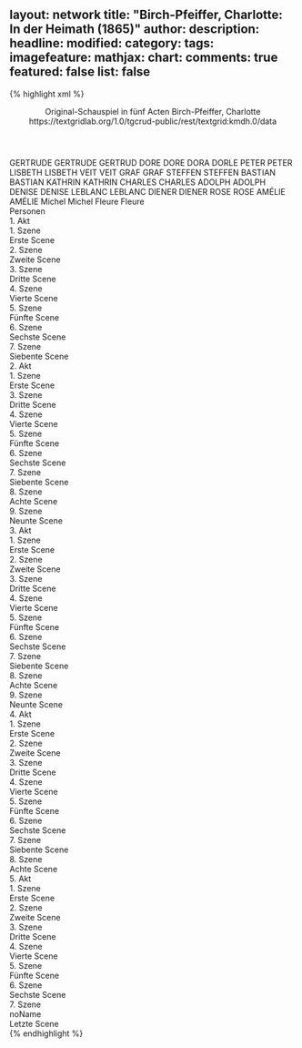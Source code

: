 layout: network
title: "Birch-Pfeiffer, Charlotte: In der Heimath (1865)"
author:
description:
headline:
modified:
category:
tags:
imagefeature:
mathjax:
chart:
comments: true
featured: false
list: false
---
{% highlight xml %}
<?xml-model href="https://raw.githubusercontent.com/DLiNa/project/master/rules/lina.rnc"?><?xml-model href="https://raw.githubusercontent.com/DLiNa/project/master/rules/lina.sch"?>
<play xmlns="http://lina.digital">
  <header>
    <title>In der Heimath</title>
    <subtitle>Original-Schauspiel in fünf Acten</subtitle>
    <author>Birch-Pfeiffer, Charlotte</author>
    <date when="1865" type="premiere"/>
    <source>https://textgridlab.org/1.0/tgcrud-public/rest/textgrid:kmdh.0/data</source>
  </header>
  <personae>
    <character>
      <name>GERTRUDE</name>
      <alias xml:id="gertrude">
        <name>GERTRUDE</name>
      </alias>
      <alias xml:id="gertrud">
        <name>GERTRUD</name>
      </alias>    </character>
    <character>
      <name>DORE</name>
      <alias xml:id="dore">
        <name>DORE</name>
      </alias>
      <alias xml:id="dora">
        <name>DORA</name>
      </alias>
      <alias xml:id="dorle">
        <name>DORLE</name>
      </alias>
    </character>
    <character>
      <name>PETER</name>
      <alias xml:id="peter">
        <name>PETER</name>
      </alias>
    </character>
    <character>
      <name>LISBETH</name>
      <alias xml:id="lisbeth">
        <name>LISBETH</name>
      </alias>
    </character>
    <character>
      <name>VEIT</name>
      <alias xml:id="veit">
        <name>VEIT</name>
      </alias>
    </character>
    <character>
      <name>GRAF</name>
      <alias xml:id="graf">
        <name>GRAF</name>
      </alias>
    </character>
    <character>
      <name>STEFFEN</name>
      <alias xml:id="steffen">
        <name>STEFFEN</name>
      </alias>
    </character>
    <character>
      <name>BASTIAN</name>
      <alias xml:id="bastian">
        <name>BASTIAN</name>
      </alias>
    </character>
    <character>
      <name>KATHRIN</name>
      <alias xml:id="kathrin">
        <name>KATHRIN</name>
      </alias>
    </character>
    <character>
      <name>CHARLES</name>
      <alias xml:id="charles">
        <name>CHARLES</name>
      </alias>
    </character>
    <character>
      <name>ADOLPH</name>
      <alias xml:id="adolph">
        <name>ADOLPH</name>
      </alias>
    </character>
    <character>
      <name>DENISE</name>
      <alias xml:id="denise">
        <name>DENISE</name>
      </alias>
    </character>
    <character>
      <name>LEBLANC</name>
      <alias xml:id="leblanc">
        <name>LEBLANC</name>
      </alias>
    </character>
    <character>
      <name>DIENER</name>
      <alias xml:id="diener">
        <name>DIENER</name>
      </alias>
    </character>
    <character>
      <name>ROSE</name>
      <alias xml:id="rose">
        <name>ROSE</name>
      </alias>
    </character>
    <character>
      <name>AMÉLIE</name>
      <alias xml:id="amélie">
        <name>AMÉLIE</name>
      </alias>
    </character>
    <character>
      <name>Michel</name>
      <alias xml:id="michel">
        <name>Michel</name>
      </alias>
    </character>
    <character>
      <name>Fleure</name>
      <alias xml:id="fleure">
        <name>Fleure</name>
      </alias>
    </character>
  </personae>
  <text>
    <div>
      <head>Personen</head>
    </div>
    <div>
      <head>1. Akt</head>
      <div>
        <head>1. Szene</head>
        <div>
          <head>Erste Scene</head>
          <sp who="#gertrude">
            <amount n="7" unit="speech_acts"/>
            <amount n="166" unit="words"/>
            <amount n="3" unit="lines"/>
            <amount n="907" unit="chars"/>
          </sp>
          <sp who="#dore">
            <amount n="4" unit="speech_acts"/>
            <amount n="111" unit="words"/>
            <amount n="3" unit="lines"/>
            <amount n="565" unit="chars"/>
          </sp>
          <sp who="#dora">
            <amount n="1" unit="speech_acts"/>
            <amount n="13" unit="words"/>
            <amount n="1" unit="lines"/>
            <amount n="70" unit="chars"/>
          </sp>
          <sp who="#peter #michel">
            <amount n="1" unit="speech_acts"/>
            <amount n="1" unit="words"/>
            <amount n="1" unit="lines"/>
            <amount n="5" unit="chars"/>
          </sp>
          <sp who="#peter">
            <amount n="1" unit="speech_acts"/>
            <amount n="13" unit="words"/>
            <amount n="1" unit="lines"/>
            <amount n="62" unit="chars"/>
          </sp>
        </div>
      </div>
      <div>
        <head>2. Szene</head>
        <div>
          <head>Zweite Scene</head>
          <sp who="#lisbeth">
            <amount n="7" unit="speech_acts"/>
            <amount n="267" unit="words"/>
            <amount n="1455" unit="chars"/>
          </sp>
          <sp who="#dore">
            <amount n="4" unit="speech_acts"/>
            <amount n="44" unit="words"/>
            <amount n="3" unit="lines"/>
            <amount n="223" unit="chars"/>
          </sp>
          <sp who="#gertrude">
            <amount n="4" unit="speech_acts"/>
            <amount n="70" unit="words"/>
            <amount n="3" unit="lines"/>
            <amount n="355" unit="chars"/>
          </sp>
          <sp who="#dorle">
            <amount n="1" unit="speech_acts"/>
            <amount n="19" unit="words"/>
            <amount n="104" unit="chars"/>
          </sp>
        </div>
      </div>
      <div>
        <head>3. Szene</head>
        <div>
          <head>Dritte Scene</head>
          <sp who="#veit">
            <amount n="7" unit="speech_acts"/>
            <amount n="479" unit="words"/>
            <amount n="2" unit="lines"/>
            <amount n="2744" unit="chars"/>
          </sp>
          <sp who="#dore">
            <amount n="3" unit="speech_acts"/>
            <amount n="67" unit="words"/>
            <amount n="2" unit="lines"/>
            <amount n="346" unit="chars"/>
          </sp>
          <sp who="#gertrude">
            <amount n="4" unit="speech_acts"/>
            <amount n="383" unit="words"/>
            <amount n="1" unit="lines"/>
            <amount n="2226" unit="chars"/>
          </sp>
        </div>
      </div>
      <div>
        <head>4. Szene</head>
        <div>
          <head>Vierte Scene</head>
          <sp who="#graf">
            <amount n="29" unit="speech_acts"/>
            <amount n="473" unit="words"/>
            <amount n="17" unit="lines"/>
            <amount n="2551" unit="chars"/>
          </sp>
          <sp who="#dore">
            <amount n="28" unit="speech_acts"/>
            <amount n="739" unit="words"/>
            <amount n="17" unit="lines"/>
            <amount n="3911" unit="chars"/>
          </sp>
        </div>
      </div>
      <div>
        <head>5. Szene</head>
        <div>
          <head>Fünfte Scene</head>
          <sp who="#steffen">
            <amount n="6" unit="speech_acts"/>
            <amount n="196" unit="words"/>
            <amount n="2" unit="lines"/>
            <amount n="1025" unit="chars"/>
          </sp>
          <sp who="#dore">
            <amount n="6" unit="speech_acts"/>
            <amount n="182" unit="words"/>
            <amount n="3" unit="lines"/>
            <amount n="951" unit="chars"/>
          </sp>
          <sp who="#graf">
            <amount n="4" unit="speech_acts"/>
            <amount n="71" unit="words"/>
            <amount n="3" unit="lines"/>
            <amount n="381" unit="chars"/>
          </sp>
        </div>
      </div>
      <div>
        <head>6. Szene</head>
        <div>
          <head>Sechste Scene</head>
          <sp who="#veit">
            <amount n="12" unit="speech_acts"/>
            <amount n="230" unit="words"/>
            <amount n="9" unit="lines"/>
            <amount n="1250" unit="chars"/>
          </sp>
          <sp who="#gertrude">
            <amount n="10" unit="speech_acts"/>
            <amount n="136" unit="words"/>
            <amount n="7" unit="lines"/>
            <amount n="702" unit="chars"/>
          </sp>
          <sp who="#bastian">
            <amount n="6" unit="speech_acts"/>
            <amount n="120" unit="words"/>
            <amount n="2" unit="lines"/>
            <amount n="607" unit="chars"/>
          </sp>
          <sp who="#dore">
            <amount n="9" unit="speech_acts"/>
            <amount n="422" unit="words"/>
            <amount n="4" unit="lines"/>
            <amount n="2184" unit="chars"/>
          </sp>
          <sp who="#steffen">
            <amount n="4" unit="speech_acts"/>
            <amount n="275" unit="words"/>
            <amount n="3" unit="lines"/>
            <amount n="1524" unit="chars"/>
          </sp>
          <sp who="#lisbeth">
            <amount n="6" unit="speech_acts"/>
            <amount n="44" unit="words"/>
            <amount n="8" unit="lines"/>
            <amount n="235" unit="chars"/>
          </sp>
          <sp who="#graf">
            <amount n="4" unit="speech_acts"/>
            <amount n="31" unit="words"/>
            <amount n="4" unit="lines"/>
            <amount n="168" unit="chars"/>
          </sp>
          <sp who="#dorle">
            <amount n="1" unit="speech_acts"/>
            <amount n="53" unit="words"/>
            <amount n="254" unit="chars"/>
          </sp>
        </div>
      </div>
      <div>
        <head>7. Szene</head>
        <div>
          <head>Siebente Scene</head>
          <sp who="#kathrin">
            <amount n="2" unit="speech_acts"/>
            <amount n="104" unit="words"/>
            <amount n="1" unit="lines"/>
            <amount n="562" unit="chars"/>
          </sp>
          <sp who="#dore">
            <amount n="2" unit="speech_acts"/>
            <amount n="711" unit="words"/>
            <amount n="1" unit="lines"/>
            <amount n="4248" unit="chars"/>
          </sp>
        </div>
      </div>
    </div>
    <div>
      <head>2. Akt</head>
      <div>
        <head>1. Szene</head>
        <div>
          <head>Erste Scene</head>
          <sp who="#charles">
            <amount n="12" unit="speech_acts"/>
            <amount n="428" unit="words"/>
            <amount n="6" unit="lines"/>
            <amount n="2455" unit="chars"/>
          </sp>
          <sp who="#adolph">
            <amount n="11" unit="speech_acts"/>
            <amount n="225" unit="words"/>
            <amount n="6" unit="lines"/>
            <amount n="1345" unit="chars"/>
          </sp>
        </div>
      </div>
      <div>
        <head>3. Szene</head>
        <div>
          <head>Dritte Scene</head>
          <sp who="#denise">
            <amount n="5" unit="speech_acts"/>
            <amount n="240" unit="words"/>
            <amount n="1315" unit="chars"/>
          </sp>
          <sp who="#charles">
            <amount n="3" unit="speech_acts"/>
            <amount n="49" unit="words"/>
            <amount n="2" unit="lines"/>
            <amount n="265" unit="chars"/>
          </sp>
          <sp who="#adolph">
            <amount n="4" unit="speech_acts"/>
            <amount n="31" unit="words"/>
            <amount n="3" unit="lines"/>
            <amount n="161" unit="chars"/>
          </sp>
        </div>
      </div>
      <div>
        <head>4. Szene</head>
        <div>
          <head>Vierte Scene</head>
          <sp who="#leblanc">
            <amount n="7" unit="speech_acts"/>
            <amount n="189" unit="words"/>
            <amount n="2" unit="lines"/>
            <amount n="1063" unit="chars"/>
          </sp>
          <sp who="#denise">
            <amount n="1" unit="speech_acts"/>
            <amount n="21" unit="words"/>
            <amount n="111" unit="chars"/>
          </sp>
          <sp who="#charles">
            <amount n="5" unit="speech_acts"/>
            <amount n="163" unit="words"/>
            <amount n="2" unit="lines"/>
            <amount n="966" unit="chars"/>
          </sp>
        </div>
      </div>
      <div>
        <head>5. Szene</head>
        <div>
          <head>Fünfte Scene</head>
          <sp who="#diener">
            <amount n="1" unit="speech_acts"/>
            <amount n="12" unit="words"/>
            <amount n="1" unit="lines"/>
            <amount n="73" unit="chars"/>
          </sp>
          <sp who="#leblanc">
            <amount n="9" unit="speech_acts"/>
            <amount n="180" unit="words"/>
            <amount n="2" unit="lines"/>
            <amount n="1030" unit="chars"/>
          </sp>
          <sp who="#graf">
            <amount n="7" unit="speech_acts"/>
            <amount n="273" unit="words"/>
            <amount n="2" unit="lines"/>
            <amount n="1562" unit="chars"/>
          </sp>
        </div>
      </div>
      <div>
        <head>6. Szene</head>
        <div>
          <head>Sechste Scene</head>
          <sp who="#denise">
            <amount n="10" unit="speech_acts"/>
            <amount n="112" unit="words"/>
            <amount n="8" unit="lines"/>
            <amount n="566" unit="chars"/>
          </sp>
          <sp who="#rose">
            <amount n="23" unit="speech_acts"/>
            <amount n="574" unit="words"/>
            <amount n="14" unit="lines"/>
            <amount n="3179" unit="chars"/>
          </sp>
          <sp who="#charles">
            <amount n="6" unit="speech_acts"/>
            <amount n="53" unit="words"/>
            <amount n="4" unit="lines"/>
            <amount n="282" unit="chars"/>
          </sp>
          <sp who="#adolph">
            <amount n="9" unit="speech_acts"/>
            <amount n="62" unit="words"/>
            <amount n="8" unit="lines"/>
            <amount n="434" unit="chars"/>
          </sp>
          <sp who="#amélie">
            <amount n="1" unit="speech_acts"/>
            <amount n="11" unit="words"/>
            <amount n="1" unit="lines"/>
            <amount n="69" unit="chars"/>
          </sp>
          <sp who="#graf">
            <amount n="19" unit="speech_acts"/>
            <amount n="364" unit="words"/>
            <amount n="9" unit="lines"/>
            <amount n="2241" unit="chars"/>
          </sp>
          <sp who="#leblanc">
            <amount n="11" unit="speech_acts"/>
            <amount n="94" unit="words"/>
            <amount n="7" unit="lines"/>
            <amount n="561" unit="chars"/>
          </sp>
          <sp who="#denise #rose #amélie #fleure">
            <amount n="1" unit="speech_acts"/>
          </sp>
          <sp who="#amélie #fleure">
            <amount n="1" unit="speech_acts"/>
          </sp>
        </div>
      </div>
      <div>
        <head>7. Szene</head>
        <div>
          <head>Siebente Scene</head>
          <sp who="#rose">
            <amount n="18" unit="speech_acts"/>
            <amount n="415" unit="words"/>
            <amount n="10" unit="lines"/>
            <amount n="2193" unit="chars"/>
          </sp>
          <sp who="#adolph">
            <amount n="17" unit="speech_acts"/>
            <amount n="381" unit="words"/>
            <amount n="6" unit="lines"/>
            <amount n="2045" unit="chars"/>
          </sp>
          <sp who="#charles">
            <amount n="1" unit="speech_acts"/>
          </sp>
        </div>
      </div>
      <div>
        <head>8. Szene</head>
        <div>
          <head>Achte Scene</head>
          <sp who="#charles">
            <amount n="2" unit="speech_acts"/>
            <amount n="41" unit="words"/>
            <amount n="1" unit="lines"/>
            <amount n="214" unit="chars"/>
          </sp>
          <sp who="#adolph">
            <amount n="3" unit="speech_acts"/>
            <amount n="48" unit="words"/>
            <amount n="2" unit="lines"/>
            <amount n="275" unit="chars"/>
          </sp>
          <sp who="#bastian">
            <amount n="7" unit="speech_acts"/>
            <amount n="228" unit="words"/>
            <amount n="4" unit="lines"/>
            <amount n="1204" unit="chars"/>
          </sp>
          <sp who="#rose">
            <amount n="7" unit="speech_acts"/>
            <amount n="203" unit="words"/>
            <amount n="2" unit="lines"/>
            <amount n="1089" unit="chars"/>
          </sp>
          <sp who="#diener">
            <amount n="1" unit="speech_acts"/>
            <amount n="7" unit="words"/>
            <amount n="1" unit="lines"/>
            <amount n="32" unit="chars"/>
          </sp>
          <sp who="#leblanc">
            <amount n="1" unit="speech_acts"/>
          </sp>
        </div>
      </div>
      <div>
        <head>9. Szene</head>
        <div>
          <head>Neunte Scene</head>
          <sp who="#leblanc">
            <amount n="8" unit="speech_acts"/>
            <amount n="152" unit="words"/>
            <amount n="4" unit="lines"/>
            <amount n="859" unit="chars"/>
          </sp>
          <sp who="#rose">
            <amount n="7" unit="speech_acts"/>
            <amount n="87" unit="words"/>
            <amount n="4" unit="lines"/>
            <amount n="470" unit="chars"/>
          </sp>
          <sp who="#bastian">
            <amount n="3" unit="speech_acts"/>
            <amount n="126" unit="words"/>
            <amount n="1" unit="lines"/>
            <amount n="846" unit="chars"/>
          </sp>
          <sp who="#adolph">
            <amount n="1" unit="speech_acts"/>
            <amount n="2" unit="words"/>
            <amount n="1" unit="lines"/>
            <amount n="12" unit="chars"/>
          </sp>
          <sp who="#charles">
            <amount n="1" unit="speech_acts"/>
          </sp>
        </div>
      </div>
    </div>
    <div>
      <head>3. Akt</head>
      <div>
        <head>1. Szene</head>
        <div>
          <head>Erste Scene</head>
          <sp who="#denise">
            <amount n="12" unit="speech_acts"/>
            <amount n="411" unit="words"/>
            <amount n="1" unit="lines"/>
            <amount n="2235" unit="chars"/>
          </sp>
          <sp who="#rose">
            <amount n="11" unit="speech_acts"/>
            <amount n="101" unit="words"/>
            <amount n="9" unit="lines"/>
            <amount n="531" unit="chars"/>
          </sp>
        </div>
      </div>
      <div>
        <head>2. Szene</head>
        <div>
          <head>Zweite Scene</head>
          <sp who="#rose">
            <amount n="1" unit="speech_acts"/>
            <amount n="510" unit="words"/>
            <amount n="2788" unit="chars"/>
          </sp>
        </div>
      </div>
      <div>
        <head>3. Szene</head>
        <div>
          <head>Dritte Scene</head>
          <sp who="#denise">
            <amount n="9" unit="speech_acts"/>
            <amount n="212" unit="words"/>
            <amount n="6" unit="lines"/>
            <amount n="1102" unit="chars"/>
          </sp>
          <sp who="#rose">
            <amount n="8" unit="speech_acts"/>
            <amount n="96" unit="words"/>
            <amount n="7" unit="lines"/>
            <amount n="510" unit="chars"/>
          </sp>
        </div>
      </div>
      <div>
        <head>4. Szene</head>
        <div>
          <head>Vierte Scene</head>
          <sp who="#adolph">
            <amount n="13" unit="speech_acts"/>
            <amount n="211" unit="words"/>
            <amount n="8" unit="lines"/>
            <amount n="1212" unit="chars"/>
          </sp>
          <sp who="#denise">
            <amount n="12" unit="speech_acts"/>
            <amount n="386" unit="words"/>
            <amount n="6" unit="lines"/>
            <amount n="2082" unit="chars"/>
          </sp>
        </div>
      </div>
      <div>
        <head>5. Szene</head>
        <div>
          <head>Fünfte Scene</head>
          <sp who="#charles">
            <amount n="7" unit="speech_acts"/>
            <amount n="176" unit="words"/>
            <amount n="4" unit="lines"/>
            <amount n="979" unit="chars"/>
          </sp>
          <sp who="#adolph">
            <amount n="7" unit="speech_acts"/>
            <amount n="95" unit="words"/>
            <amount n="5" unit="lines"/>
            <amount n="505" unit="chars"/>
          </sp>
        </div>
      </div>
      <div>
        <head>6. Szene</head>
        <div>
          <head>Sechste Scene</head>
          <sp who="#denise">
            <amount n="2" unit="speech_acts"/>
            <amount n="23" unit="words"/>
            <amount n="122" unit="chars"/>
          </sp>
          <sp who="#adolph">
            <amount n="8" unit="speech_acts"/>
            <amount n="371" unit="words"/>
            <amount n="3" unit="lines"/>
            <amount n="2085" unit="chars"/>
          </sp>
          <sp who="#rose">
            <amount n="8" unit="speech_acts"/>
            <amount n="211" unit="words"/>
            <amount n="5" unit="lines"/>
            <amount n="1203" unit="chars"/>
          </sp>
        </div>
      </div>
      <div>
        <head>7. Szene</head>
        <div>
          <head>Siebente Scene</head>
          <sp who="#charles">
            <amount n="2" unit="speech_acts"/>
            <amount n="45" unit="words"/>
            <amount n="1" unit="lines"/>
            <amount n="311" unit="chars"/>
          </sp>
          <sp who="#rose">
            <amount n="2" unit="speech_acts"/>
            <amount n="21" unit="words"/>
            <amount n="1" unit="lines"/>
            <amount n="118" unit="chars"/>
          </sp>
          <sp who="#adolph">
            <amount n="1" unit="speech_acts"/>
            <amount n="95" unit="words"/>
            <amount n="513" unit="chars"/>
          </sp>
        </div>
      </div>
      <div>
        <head>8. Szene</head>
        <div>
          <head>Achte Scene</head>
          <sp who="#denise">
            <amount n="1" unit="speech_acts"/>
            <amount n="61" unit="words"/>
            <amount n="331" unit="chars"/>
          </sp>
          <sp who="#adolph">
            <amount n="2" unit="speech_acts"/>
            <amount n="24" unit="words"/>
            <amount n="1" unit="lines"/>
            <amount n="144" unit="chars"/>
          </sp>
          <sp who="#charles">
            <amount n="1" unit="speech_acts"/>
            <amount n="14" unit="words"/>
            <amount n="1" unit="lines"/>
            <amount n="65" unit="chars"/>
          </sp>
          <sp who="#rose">
            <amount n="1" unit="speech_acts"/>
            <amount n="4" unit="words"/>
            <amount n="1" unit="lines"/>
            <amount n="29" unit="chars"/>
          </sp>
        </div>
      </div>
      <div>
        <head>9. Szene</head>
        <div>
          <head>Neunte Scene</head>
          <sp who="#dore">
            <amount n="9" unit="speech_acts"/>
            <amount n="349" unit="words"/>
            <amount n="2" unit="lines"/>
            <amount n="1901" unit="chars"/>
          </sp>
          <sp who="#rose">
            <amount n="8" unit="speech_acts"/>
            <amount n="229" unit="words"/>
            <amount n="5" unit="lines"/>
            <amount n="1234" unit="chars"/>
          </sp>
          <sp who="#adolph">
            <amount n="5" unit="speech_acts"/>
            <amount n="40" unit="words"/>
            <amount n="5" unit="lines"/>
            <amount n="213" unit="chars"/>
          </sp>
          <sp who="#charles">
            <amount n="4" unit="speech_acts"/>
            <amount n="39" unit="words"/>
            <amount n="3" unit="lines"/>
            <amount n="201" unit="chars"/>
          </sp>
          <sp who="#adolph #charles">
            <amount n="1" unit="speech_acts"/>
            <amount n="2" unit="words"/>
            <amount n="1" unit="lines"/>
            <amount n="14" unit="chars"/>
          </sp>
          <sp who="#denise">
            <amount n="1" unit="speech_acts"/>
          </sp>
          <sp who="#rose #dore">
            <amount n="1" unit="speech_acts"/>
          </sp>
        </div>
      </div>
    </div>
    <div>
      <head>4. Akt</head>
      <div>
        <head>1. Szene</head>
        <div>
          <head>Erste Scene</head>
          <sp who="#veit">
            <amount n="16" unit="speech_acts"/>
            <amount n="527" unit="words"/>
            <amount n="10" unit="lines"/>
            <amount n="2935" unit="chars"/>
          </sp>
          <sp who="#gertrud">
            <amount n="15" unit="speech_acts"/>
            <amount n="568" unit="words"/>
            <amount n="6" unit="lines"/>
            <amount n="2963" unit="chars"/>
          </sp>
        </div>
      </div>
      <div>
        <head>2. Szene</head>
        <div>
          <head>Zweite Scene</head>
          <sp who="#dore">
            <amount n="8" unit="speech_acts"/>
            <amount n="219" unit="words"/>
            <amount n="2" unit="lines"/>
            <amount n="1197" unit="chars"/>
          </sp>
          <sp who="#veit">
            <amount n="11" unit="speech_acts"/>
            <amount n="212" unit="words"/>
            <amount n="5" unit="lines"/>
            <amount n="1166" unit="chars"/>
          </sp>
          <sp who="#gertrud">
            <amount n="6" unit="speech_acts"/>
            <amount n="235" unit="words"/>
            <amount n="2" unit="lines"/>
            <amount n="1257" unit="chars"/>
          </sp>
        </div>
      </div>
      <div>
        <head>3. Szene</head>
        <div>
          <head>Dritte Scene</head>
          <sp who="#veit">
            <amount n="3" unit="speech_acts"/>
            <amount n="83" unit="words"/>
            <amount n="2" unit="lines"/>
            <amount n="426" unit="chars"/>
          </sp>
          <sp who="#rose">
            <amount n="5" unit="speech_acts"/>
            <amount n="164" unit="words"/>
            <amount n="2" unit="lines"/>
            <amount n="885" unit="chars"/>
          </sp>
          <sp who="#gertrud">
            <amount n="4" unit="speech_acts"/>
            <amount n="89" unit="words"/>
            <amount n="2" unit="lines"/>
            <amount n="463" unit="chars"/>
          </sp>
        </div>
      </div>
      <div>
        <head>4. Szene</head>
        <div>
          <head>Vierte Scene</head>
          <sp who="#dore">
            <amount n="3" unit="speech_acts"/>
            <amount n="66" unit="words"/>
            <amount n="2" unit="lines"/>
            <amount n="365" unit="chars"/>
          </sp>
          <sp who="#gertrud">
            <amount n="7" unit="speech_acts"/>
            <amount n="191" unit="words"/>
            <amount n="3" unit="lines"/>
            <amount n="1092" unit="chars"/>
          </sp>
          <sp who="#rose">
            <amount n="3" unit="speech_acts"/>
            <amount n="33" unit="words"/>
            <amount n="3" unit="lines"/>
            <amount n="164" unit="chars"/>
          </sp>
          <sp who="#veit">
            <amount n="5" unit="speech_acts"/>
            <amount n="78" unit="words"/>
            <amount n="4" unit="lines"/>
            <amount n="386" unit="chars"/>
          </sp>
        </div>
      </div>
      <div>
        <head>5. Szene</head>
        <div>
          <head>Fünfte Scene</head>
          <sp who="#dore">
            <amount n="6" unit="speech_acts"/>
            <amount n="70" unit="words"/>
            <amount n="6" unit="lines"/>
            <amount n="400" unit="chars"/>
          </sp>
          <sp who="#rose">
            <amount n="5" unit="speech_acts"/>
            <amount n="228" unit="words"/>
            <amount n="1" unit="lines"/>
            <amount n="1225" unit="chars"/>
          </sp>
        </div>
      </div>
      <div>
        <head>6. Szene</head>
        <div>
          <head>Sechste Scene</head>
          <sp who="#bastian">
            <amount n="12" unit="speech_acts"/>
            <amount n="361" unit="words"/>
            <amount n="4" unit="lines"/>
            <amount n="1861" unit="chars"/>
          </sp>
          <sp who="#dore">
            <amount n="8" unit="speech_acts"/>
            <amount n="58" unit="words"/>
            <amount n="8" unit="lines"/>
            <amount n="346" unit="chars"/>
          </sp>
          <sp who="#rose">
            <amount n="8" unit="speech_acts"/>
            <amount n="67" unit="words"/>
            <amount n="7" unit="lines"/>
            <amount n="334" unit="chars"/>
          </sp>
        </div>
      </div>
      <div>
        <head>7. Szene</head>
        <div>
          <head>Siebente Scene</head>
          <sp who="#gertrud">
            <amount n="4" unit="speech_acts"/>
            <amount n="22" unit="words"/>
            <amount n="4" unit="lines"/>
            <amount n="108" unit="chars"/>
          </sp>
          <sp who="#lisbeth">
            <amount n="8" unit="speech_acts"/>
            <amount n="203" unit="words"/>
            <amount n="4" unit="lines"/>
            <amount n="1146" unit="chars"/>
          </sp>
          <sp who="#dore">
            <amount n="7" unit="speech_acts"/>
            <amount n="51" unit="words"/>
            <amount n="5" unit="lines"/>
            <amount n="275" unit="chars"/>
          </sp>
          <sp who="#rose">
            <amount n="7" unit="speech_acts"/>
            <amount n="59" unit="words"/>
            <amount n="7" unit="lines"/>
            <amount n="298" unit="chars"/>
          </sp>
        </div>
      </div>
      <div>
        <head>8. Szene</head>
        <div>
          <head>Achte Scene</head>
          <sp who="#steffen">
            <amount n="13" unit="speech_acts"/>
            <amount n="443" unit="words"/>
            <amount n="6" unit="lines"/>
            <amount n="2399" unit="chars"/>
          </sp>
          <sp who="#lisbeth">
            <amount n="6" unit="speech_acts"/>
            <amount n="170" unit="words"/>
            <amount n="2" unit="lines"/>
            <amount n="985" unit="chars"/>
          </sp>
          <sp who="#gertrud">
            <amount n="5" unit="speech_acts"/>
            <amount n="15" unit="words"/>
            <amount n="4" unit="lines"/>
            <amount n="80" unit="chars"/>
          </sp>
          <sp who="#dore">
            <amount n="9" unit="speech_acts"/>
            <amount n="250" unit="words"/>
            <amount n="6" unit="lines"/>
            <amount n="1409" unit="chars"/>
          </sp>
          <sp who="#rose">
            <amount n="5" unit="speech_acts"/>
            <amount n="289" unit="words"/>
            <amount n="1" unit="lines"/>
            <amount n="1637" unit="chars"/>
          </sp>
        </div>
      </div>
    </div>
    <div>
      <head>5. Akt</head>
      <div>
        <head>1. Szene</head>
        <div>
          <head>Erste Scene</head>
          <sp who="#veit">
            <amount n="5" unit="speech_acts"/>
            <amount n="183" unit="words"/>
            <amount n="978" unit="chars"/>
          </sp>
          <sp who="#gertrud">
            <amount n="5" unit="speech_acts"/>
            <amount n="67" unit="words"/>
            <amount n="4" unit="lines"/>
            <amount n="374" unit="chars"/>
          </sp>
        </div>
      </div>
      <div>
        <head>2. Szene</head>
        <div>
          <head>Zweite Scene</head>
          <sp who="#dore">
            <amount n="5" unit="speech_acts"/>
            <amount n="189" unit="words"/>
            <amount n="1" unit="lines"/>
            <amount n="1008" unit="chars"/>
          </sp>
          <sp who="#veit">
            <amount n="2" unit="speech_acts"/>
            <amount n="117" unit="words"/>
            <amount n="728" unit="chars"/>
          </sp>
          <sp who="#gertrud">
            <amount n="2" unit="speech_acts"/>
            <amount n="73" unit="words"/>
            <amount n="377" unit="chars"/>
          </sp>
        </div>
      </div>
      <div>
        <head>3. Szene</head>
        <div>
          <head>Dritte Scene</head>
          <sp who="#graf">
            <amount n="12" unit="speech_acts"/>
            <amount n="533" unit="words"/>
            <amount n="4" unit="lines"/>
            <amount n="3165" unit="chars"/>
          </sp>
          <sp who="#diener">
            <amount n="1" unit="speech_acts"/>
            <amount n="11" unit="words"/>
            <amount n="1" unit="lines"/>
            <amount n="66" unit="chars"/>
          </sp>
          <sp who="#rose">
            <amount n="11" unit="speech_acts"/>
            <amount n="173" unit="words"/>
            <amount n="6" unit="lines"/>
            <amount n="940" unit="chars"/>
          </sp>
        </div>
      </div>
      <div>
        <head>4. Szene</head>
        <div>
          <head>Vierte Scene</head>
          <sp who="#kathrin">
            <amount n="1" unit="speech_acts"/>
            <amount n="17" unit="words"/>
            <amount n="101" unit="chars"/>
          </sp>
          <sp who="#denise">
            <amount n="16" unit="speech_acts"/>
            <amount n="523" unit="words"/>
            <amount n="7" unit="lines"/>
            <amount n="2667" unit="chars"/>
          </sp>
          <sp who="#rose">
            <amount n="15" unit="speech_acts"/>
            <amount n="131" unit="words"/>
            <amount n="14" unit="lines"/>
            <amount n="719" unit="chars"/>
          </sp>
        </div>
      </div>
      <div>
        <head>5. Szene</head>
        <div>
          <head>Fünfte Scene</head>
          <sp who="#adolph">
            <amount n="5" unit="speech_acts"/>
            <amount n="208" unit="words"/>
            <amount n="3" unit="lines"/>
            <amount n="1153" unit="chars"/>
          </sp>
          <sp who="#rose">
            <amount n="4" unit="speech_acts"/>
            <amount n="54" unit="words"/>
            <amount n="1" unit="lines"/>
            <amount n="287" unit="chars"/>
          </sp>
          <sp who="#denise">
            <amount n="2" unit="speech_acts"/>
            <amount n="27" unit="words"/>
            <amount n="1" unit="lines"/>
            <amount n="151" unit="chars"/>
          </sp>
        </div>
      </div>
      <div>
        <head>6. Szene</head>
        <div>
          <head>Sechste Scene</head>
          <sp who="#veit">
            <amount n="15" unit="speech_acts"/>
            <amount n="291" unit="words"/>
            <amount n="9" unit="lines"/>
            <amount n="1605" unit="chars"/>
          </sp>
          <sp who="#gertrud">
            <amount n="6" unit="speech_acts"/>
            <amount n="153" unit="words"/>
            <amount n="5" unit="lines"/>
            <amount n="830" unit="chars"/>
          </sp>
          <sp who="#dore">
            <amount n="3" unit="speech_acts"/>
            <amount n="20" unit="words"/>
            <amount n="3" unit="lines"/>
            <amount n="98" unit="chars"/>
          </sp>
          <sp who="#rose">
            <amount n="7" unit="speech_acts"/>
            <amount n="285" unit="words"/>
            <amount n="4" unit="lines"/>
            <amount n="1593" unit="chars"/>
          </sp>
          <sp who="#adolph">
            <amount n="4" unit="speech_acts"/>
            <amount n="61" unit="words"/>
            <amount n="2" unit="lines"/>
            <amount n="431" unit="chars"/>
          </sp>
          <sp who="#denise">
            <amount n="1" unit="speech_acts"/>
            <amount n="14" unit="words"/>
            <amount n="1" unit="lines"/>
            <amount n="78" unit="chars"/>
          </sp>
          <sp who="#steffen">
            <amount n="2" unit="speech_acts"/>
            <amount n="26" unit="words"/>
            <amount n="1" unit="lines"/>
            <amount n="128" unit="chars"/>
          </sp>
        </div>
      </div>
      <div>
        <head>7. Szene</head>
        <div>
          <head>noName</head>
          <div>
            <head>Letzte Scene</head>
            <sp who="#graf">
              <amount n="14" unit="speech_acts"/>
              <amount n="329" unit="words"/>
              <amount n="8" unit="lines"/>
              <amount n="1919" unit="chars"/>
            </sp>
            <sp who="#adolph">
              <amount n="16" unit="speech_acts"/>
              <amount n="461" unit="words"/>
              <amount n="8" unit="lines"/>
              <amount n="2740" unit="chars"/>
            </sp>
            <sp who="#veit">
              <amount n="5" unit="speech_acts"/>
              <amount n="81" unit="words"/>
              <amount n="3" unit="lines"/>
              <amount n="479" unit="chars"/>
            </sp>
            <sp who="#dore #rose">
              <amount n="1" unit="speech_acts"/>
              <amount n="2" unit="words"/>
              <amount n="1" unit="lines"/>
              <amount n="9" unit="chars"/>
            </sp>
            <sp who="#gertrud">
              <amount n="3" unit="speech_acts"/>
              <amount n="28" unit="words"/>
              <amount n="2" unit="lines"/>
              <amount n="154" unit="chars"/>
            </sp>
            <sp who="#rose">
              <amount n="3" unit="speech_acts"/>
              <amount n="8" unit="words"/>
              <amount n="3" unit="lines"/>
              <amount n="41" unit="chars"/>
            </sp>
            <sp who="#denise">
              <amount n="1" unit="speech_acts"/>
              <amount n="2" unit="words"/>
              <amount n="1" unit="lines"/>
              <amount n="9" unit="chars"/>
            </sp>
            <sp who="#dore">
              <amount n="3" unit="speech_acts"/>
              <amount n="11" unit="words"/>
              <amount n="3" unit="lines"/>
              <amount n="62" unit="chars"/>
            </sp>
            <sp who="#veit #gertrud">
              <amount n="1" unit="speech_acts"/>
            </sp>
          </div>
        </div>
      </div>
    </div>
  </text>
</play>
{% endhighlight %}